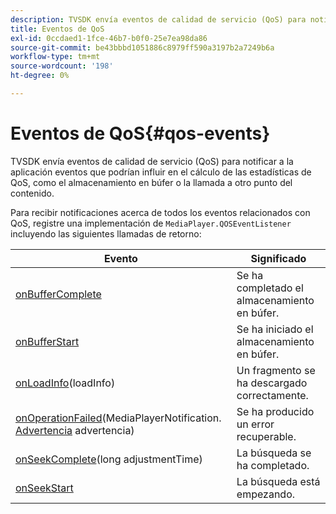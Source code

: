 ```yaml
---
description: TVSDK envía eventos de calidad de servicio (QoS) para notificar a la aplicación eventos que podrían influir en el cálculo de las estadísticas de QoS, como el almacenamiento en búfer o la llamada a otro punto del contenido.
title: Eventos de QoS
exl-id: 0ccdaed1-1fce-46b7-b0f0-25e7ea98da86
source-git-commit: be43bbbd1051886c8979ff590a3197b2a7249b6a
workflow-type: tm+mt
source-wordcount: '198'
ht-degree: 0%

---
```


# Eventos de QoS{#qos-events}

TVSDK envía eventos de calidad de servicio (QoS) para notificar a la aplicación eventos que podrían influir en el cálculo de las estadísticas de QoS, como el almacenamiento en búfer o la llamada a otro punto del contenido.

Para recibir notificaciones acerca de todos los eventos relacionados con QoS, registre una implementación de `MediaPlayer.QOSEventListener` incluyendo las siguientes llamadas de retorno:

| Evento | Significado |
|---|---|
| [onBufferComplete](https://help.adobe.com/en_US/primetime/api/psdk/javadoc_1.4/com/adobe/mediacore/MediaPlayer.QOSEventListener.html#onBufferComplete()) | Se ha completado el almacenamiento en búfer. |
| [onBufferStart](https://help.adobe.com/en_US/primetime/api/psdk/javadoc_1.4/com/adobe/mediacore/MediaPlayer.QOSEventListener.html#onBufferStart()) | Se ha iniciado el almacenamiento en búfer. |
| [onLoadInfo](https://help.adobe.com/en_US/primetime/api/psdk/javadoc_1.4/com/adobe/mediacore/MediaPlayer.QOSEventListener.html#onLoadInfo(com.adobe.mediacore.qos.LoadInfo))(loadInfo) | Un fragmento se ha descargado correctamente. |
| [onOperationFailed](https://help.adobe.com/en_US/primetime/api/psdk/javadoc_1.4/com/adobe/mediacore/MediaPlayer.QOSEventListener.html)(MediaPlayerNotification. [Advertencia](https://help.adobe.com/en_US/primetime/api/psdk/javadoc_1.4/com/adobe/mediacore/MediaPlayerNotification.Warning.html) advertencia) | Se ha producido un error recuperable. |
| [onSeekComplete](https://help.adobe.com/en_US/primetime/api/psdk/javadoc_1.4/com/adobe/mediacore/MediaPlayer.QOSEventListener.html#onSeekComplete(long))(long adjustmentTime) | La búsqueda se ha completado. |
| [onSeekStart](https://help.adobe.com/en_US/primetime/api/psdk/javadoc_1.4/com/adobe/mediacore/MediaPlayer.QOSEventListener.html#onSeekStart()) | La búsqueda está empezando. |
